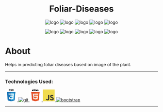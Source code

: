 

<h1 align="center">Foliar-Diseases</h1>

<p align="center">
  <img src="https://img.shields.io/github/issues/wizbeans/Foliar-Diseases" title="logo">
  <img src="https://img.shields.io/github/issues-pr/wizbeans/Foliar-Diseases" title="logo">
  <img src="https://img.shields.io/github/forks/wizbeans/Foliar-Diseases" title="logo">
  <img src="https://img.shields.io/github/stars/wizbeans/Foliar-Diseases" title="logo">
  <img src="https://img.shields.io/github/license/wizbeans/Foliar-Diseases" title="logo">
</p>

<p align="center">
  <img src="https://forthebadge.com/images/badges/check-it-out.svg" title="logo">
  <img src="https://forthebadge.com/images/badges/built-with-love.svg" title="logo">
  <img src="https://forthebadge.com/images/badges/built-by-developers.svg" title="logo">
  <img src="https://forthebadge.com/images/badges/open-source.svg" title="logo">
  <img src="https://forthebadge.com/images/badges/uses-git.svg" title="logo">
</p>


# About

Helps in predicting foliar diseases based on image of the plant.

---

<h3 align="left">Technologies Used:</h3>
<p align="left"> 
<a href="https://www.w3schools.com/css/" target="_blank" rel="noreferrer"> <img src="https://raw.githubusercontent.com/devicons/devicon/master/icons/css3/css3-original-wordmark.svg" alt="css3" width="40" height="40"/> </a> 
<a href="https://git-scm.com/" target="_blank" rel="noreferrer"> <img src="https://www.vectorlogo.zone/logos/git-scm/git-scm-icon.svg" alt="git" width="40" height="40"/> </a> 
<a href="https://www.w3.org/html/" target="_blank" rel="noreferrer"> <img src="https://raw.githubusercontent.com/devicons/devicon/master/icons/html5/html5-original-wordmark.svg" alt="html5" width="40" height="40"/> </a> 
<a href="https://developer.mozilla.org/en-US/docs/Web/JavaScript" target="_blank" rel="noreferrer"> <img src="https://raw.githubusercontent.com/devicons/devicon/master/icons/javascript/javascript-original.svg" alt="javascript" width="40" height="40"/> </a> 
<a href="https://getbootstrap.com/" target="_blank" rel="noreferrer"> <img src="https://e7.pngegg.com/pngimages/168/618/png-clipart-responsive-web-design-web-development-bootstrap-cascading-style-sheets-web-browser-world-wide-web-purple-web-design.png" alt="bootstrap" width="40" height="40"/> </a> </p>

---

